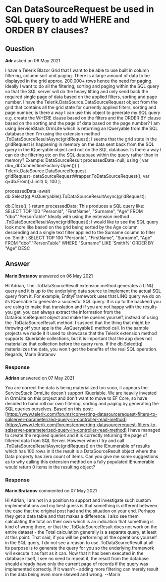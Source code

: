 # Can DataSourceRequest be used in SQL query to add WHERE and ORDER BY clauses?

## Question

**Adr** asked on 06 May 2021

I have a Telerik Blazor Grid that I want to be able to use built in column filtering, column sort and paging. There is a large amount of data to be displayed in the grid approx. 200,000+ rows hence the need for paging. Ideally I want to do all the filtering, sorting and paging within the SQL query so that the SQL server will do the heavy lifting and only send back the required single page of data based on the applied filters, sorting and page number. I have the Telerik.DataSource.DataSourceRequest object from the grid that contains all the grid state for currently applied filters, sorting and page number, is there a way I can use this object to generate my SQL query e.g. create the WHERE clause based on the filters and the ORDER BY clause based on the sorting and the page of data based on the page number? I am using ServiceStack OrmLite which is returning an IQueryable from the SQL database then I'm using the extension method .ToDataSourceResultAsync(gridRequest); I seems that the grid state in the gridRequest is happening in memory on the data sent back from the SQL query in the IQueryable object and not on the SQL database. Is there a way I can do the filtering etc on the SQL database within the query rather than in memory? Example: DataSourceResult processedData=null; using ( var db=_dbConnectionFactory.Open())
{
Telerik.DataSource.DataSourceRequest gridRequest=dataSourceRequestWrapper.ToDataSourceRequest(); var q=db.From<PersonTable>().Limit( 0, 100 );

processedData=await db.Select(q).AsQueryable().ToDataSourceResultAsync(gridRequest);

db.Close();
} return processedData; This produces a SQL query like: SELECT TOP 100 "PersonId",
"FirstName",
"Surname",
"Age" FROM "dbo"."PersonTable" Ideally with using the extension method .ToDataSourceResultAsync(gridRequest); I would like to see the SQL query look more like based on the grid being sorted by the Age column descending and a single text filter applied to the Surname column to filter on 'Smith': SELECT TOP 100 "PersonId",
"FirstName",
"Surname",
"Age" FROM "dbo"."PersonTable" WHERE "Surname" LIKE 'Smith%' ORDER BY "Age" DESC

## Answer

**Marin Bratanov** answered on 06 May 2021

Hi Adrian, The .ToDataSourceResult extension method generates a LINQ query and it is up to the underlying data source to implement the actual SQL query from it. For example, EntityFramework uses that LINQ query we do on its IQueriable to generate a succesful SQL query. It is up to the backend you are using to make that translation and if you are not happy with the results you get, you can always extract the information from the DataSourceRequest object and make the queries yourself, instead of using the .ToDataSourceResult method. I suspect that the thing that might be throwing off your app is the .AsQueryable() method call. In the sample projects we made it it used to showcase that the Telerik extension method supports IQueriable collections, but it is important that the app does not materialize that collection before the query runs. If the db.Select(q) materializes the data, you won't get the benefits of the real SQL operation. Regards, Marin Bratanov

### Response

**Adrian** answered on 07 May 2021

You are correct the data is being materialized too soon, it appears the ServiceStack OrmLite doesn't support IQueriable. We are heavily invested in OrmLite on this project and don't want to move to EF Core, so have decided to hand roll our own filtering, sorting and paging by generating the SQL queries ourselves. Based on this post: [https://www.telerik.com/forums/converting-datasourcerequest-filters-to-sqlserver-parameterized-query-in-controller-read-method](https://www.telerik.com/forums/converting-datasourcerequest-filters-to-sqlserver-parameterized-query-in-controller-read-method) I have managed to create the required queries and it is correctly returning the page of filtered data from SQL Server. However when I try and call .ToDataSourceResultAsync(gridRequest) on the IEnumerable<T> of results which has 100 rows in it the result is a DataSourceResult object where the Data property has zero count of items. Can you give me some suggestions as to why calling this extension method on a fully populated IEnumerable<T> would return 0 items in the resulting object?

### Response

**Marin Bratanov** commented on 07 May 2021

Hi Adrian, I am not in a position to support and investigate such custom implementations and my best guess is that something is different between the case that the original post had and the situation on your end. Perhaps they get a data table and that makes a difference. I also see them calculating the total on their own which is an indication that something is kind of wrong there, or that the .ToDataSourceResult does not work on the entire dataset - the Total calculation generally is a separate query, at least at this point. That said, if you will be performing all the operations yourself in the SQL query, I do not see a reason to use .ToDataSourceResult at all - its purpose is to generate the query for you so the underlying framework will execute it as fast as it can. Now that it has been executed in the database itself, I see no need to repeat it, the result from the database should already have only the current page of records if the query was implemented correctly. If it wasn't - adding more filtering can merely result in the data being even more skewed and wrong. --Marin
